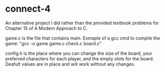 # connect-4
An alternative project I did rather than the provided textbook problems for Chapter 15 of A Modern Approach to C.

game.c is the file that contains main.
Exmaple of a gcc cmd to compile the game: "gcc -o game game.c check.c board.c"

config.h is the place where you can change the size of the board, your preferred characters for each player, and the empty slots for the board.
Deafult values are in place and will work without any changes.
